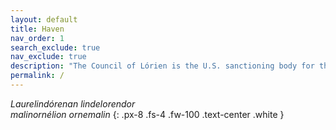 ```yaml
---
layout: default
title: Haven
nav_order: 1
search_exclude: true
nav_exclude: true
description: "The Council of Lórien is the U.S. sanctioning body for the Middle-earth CCG."
permalink: /
---
```


<style>
body {
  background-image: url('/assets/images/lorien.png');
  background-repeat: no-repeat;
  background-size: cover;
}
</style>

<i>Laurelindórenan lindelorendor<br>malinornélion ornemalin</i>
{: .px-8 .fs-4 .fw-100 .text-center .white }

